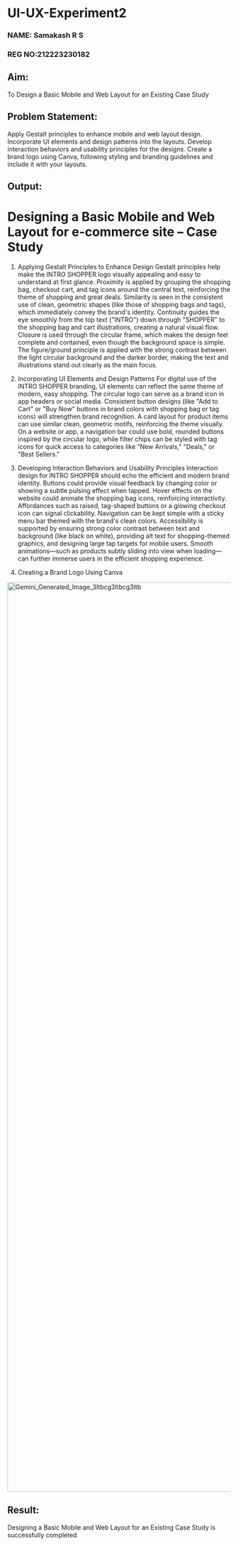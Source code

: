 # UI-UX-Experiment2
### NAME: Samakash R S
### REG NO:212223230182

## Aim:
To Design a Basic Mobile and Web Layout for an Existing Case Study

## Problem Statement:

Apply Gestalt principles to enhance mobile and web layout design.
Incorporate UI elements and design patterns into the layouts.
Develop interaction behaviors and usability principles for the designs.
Create a brand logo using Canva, following styling and branding guidelines and include it with your layouts.

## Output:
# Designing a Basic Mobile and Web Layout for e-commerce site – Case Study

1) Applying Gestalt Principles to Enhance Design
Gestalt principles help make the INTRO SHOPPER logo visually appealing and easy to understand at first glance. Proximity is applied by grouping the shopping bag, checkout cart, and tag icons around the central text, reinforcing the theme of shopping and great deals. Similarity is seen in the consistent use of clean, geometric shapes (like those of shopping bags and tags), which immediately convey the brand's identity. Continuity guides the eye smoothly from the top text ("INTRO") down through "SHOPPER" to the shopping bag and cart illustrations, creating a natural visual flow. Closure is used through the circular frame, which makes the design feel complete and contained, even though the background space is simple. The figure/ground principle is applied with the strong contrast between the light circular background and the darker border, making the text and illustrations stand out clearly as the main focus.

2) Incorporating UI Elements and Design Patterns
For digital use of the INTRO SHOPPER branding, UI elements can reflect the same theme of modern, easy shopping. The circular logo can serve as a brand icon in app headers or social media. Consistent button designs (like "Add to Cart" or "Buy Now" buttons in brand colors with shopping bag or tag icons) will strengthen brand recognition. A card layout for product items can use similar clean, geometric motifs, reinforcing the theme visually. On a website or app, a navigation bar could use bold, rounded buttons inspired by the circular logo, while filter chips can be styled with tag icons for quick access to categories like "New Arrivals," "Deals," or "Best Sellers."

3) Developing Interaction Behaviors and Usability Principles
Interaction design for INTRO SHOPPER should echo the efficient and modern brand identity. Buttons could provide visual feedback by changing color or showing a subtle pulsing effect when tapped. Hover effects on the website could animate the shopping bag icons, reinforcing interactivity. Affordances such as raised, tag-shaped buttons or a glowing checkout icon can signal clickability. Navigation can be kept simple with a sticky menu bar themed with the brand's clean colors. Accessibility is supported by ensuring strong color contrast between text and background (like black on white), providing alt text for shopping-themed graphics, and designing large tap targets for mobile users. Smooth animations—such as products subtly sliding into view when loading—can further immerse users in the efficient shopping experience.

4) Creating a Brand Logo Using Canva

<img width="2048" height="2048" alt="Gemini_Generated_Image_3ltbcg3ltbcg3ltb" src="https://github.com/user-attachments/assets/3ea44e09-a8eb-45ac-9456-3785d725e7e1" />


## Result:

Designing a Basic Mobile and Web Layout for an Existing Case Study is successfully completed
